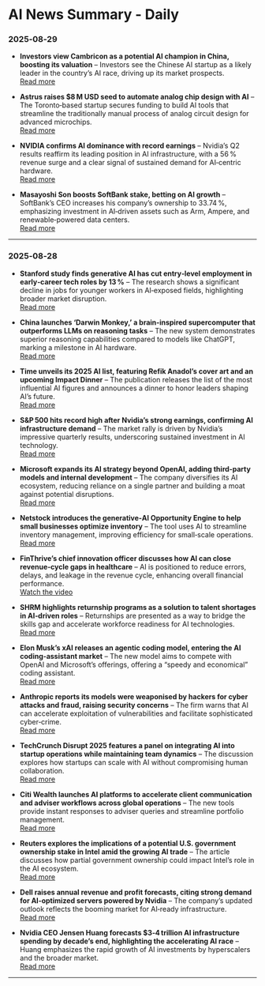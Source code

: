 # AI News Summary - Daily

### 2025‑08‑29
- **Investors view Cambricon as a potential AI champion in China, boosting its valuation** – Investors see the Chinese AI startup as a likely leader in the country’s AI race, driving up its market prospects.  
  [Read more](https://www.startupecosystem.ca/news/investors-eye-cambricon-as-chinas-emerging-ai-leader/)

- **Astrus raises $8 M USD seed to automate analog chip design with AI** – The Toronto‑based startup secures funding to build AI tools that streamline the traditionally manual process of analog circuit design for advanced microchips.  
  [Read more](https://www.startupecosystem.ca/news/astrus-secures-11-million-cad-to-revolutionize-semiconductor-design-with-ai/)

- **NVIDIA confirms AI dominance with record earnings** – Nvidia’s Q2 results reaffirm its leading position in AI infrastructure, with a 56 % revenue surge and a clear signal of sustained demand for AI‑centric hardware.  
  [Read more](https://www.themanufacturer.com/articles/nvidia-earnings-confirm-ais-dominance-as-markets-sit-at-record-highs/)

- **Masayoshi Son boosts SoftBank stake, betting on AI growth** – SoftBank’s CEO increases his company’s ownership to 33.74 %, emphasizing investment in AI‑driven assets such as Arm, Ampere, and renewable‑powered data centers.  
  [Read more](https://www.ainvest.com/news/masayoshi-son-ai-gambit-strategic-reentry-future-tech-creation-2508/)

---

### 2025‑08‑28
- **Stanford study finds generative AI has cut entry‑level employment in early‑career tech roles by 13 %** – The research shows a significant decline in jobs for younger workers in AI‑exposed fields, highlighting broader market disruption.  
  [Read more](https://www.cbsnews.com/news/ai-artificial-intelligence-jobs-workers/)

- **China launches ‘Darwin Monkey,’ a brain‑inspired supercomputer that outperforms LLMs on reasoning tasks** – The new system demonstrates superior reasoning capabilities compared to models like ChatGPT, marking a milestone in AI hardware.  
  [Read more](https://www.livescience.com/technology/computing/chinas-darwin-monkey-is-the-worlds-largest-brain-inspired-supercomputer)

- **Time unveils its 2025 AI list, featuring Refik Anadol’s cover art and an upcoming Impact Dinner** – The publication releases the list of the most influential AI figures and announces a dinner to honor leaders shaping AI’s future.  
  [Read more](https://time.com/7312722/time-reveals-the-2025-time100-ai-list-of-the-worlds-most-influential-people-in-artificial-intelligence/)

- **S&P 500 hits record high after Nvidia’s strong earnings, confirming AI infrastructure demand** – The market rally is driven by Nvidia’s impressive quarterly results, underscoring sustained investment in AI technology.  
  [Read more](https://www.kitco.com/news/off-the-wire/2025-08-28/sp-500-hits-record-high-nvidia-results-butress-ai-rally)

- **Microsoft expands its AI strategy beyond OpenAI, adding third‑party models and internal development** – The company diversifies its AI ecosystem, reducing reliance on a single partner and building a moat against potential disruptions.  
  [Read more](https://www.ainvest.com/news/microsoft-ai-reliance-strategic-shift-tech-sector-2508/)

- **Netstock introduces the generative‑AI Opportunity Engine to help small businesses optimize inventory** – The tool uses AI to streamline inventory management, improving efficiency for small‑scale operations.  
  [Read more](https://www.startupecosystem.ca/news/netstocks-ai-tool-revolutionizes-inventory-management-for-small-businesses/)

- **FinThrive’s chief innovation officer discusses how AI can close revenue‑cycle gaps in healthcare** – AI is positioned to reduce errors, delays, and leakage in the revenue cycle, enhancing overall financial performance.  
  [Watch the video](https://www.mobihealthnews.com/video/how-ai-can-close-gaps-revenue-cycle)

- **SHRM highlights returnship programs as a solution to talent shortages in AI‑driven roles** – Returnships are presented as a way to bridge the skills gap and accelerate workforce readiness for AI technologies.  
  [Read more](https://www.shrm.org/in/topics-tools/news/talent-acquisition/returnships-solution-talent-shortages)

- **Elon Musk’s xAI releases an agentic coding model, entering the AI coding‑assistant market** – The new model aims to compete with OpenAI and Microsoft’s offerings, offering a “speedy and economical” coding assistant.  
  [Read more](https://www.reuters.com/business/musks-xai-forays-into-agentic-coding-with-new-model-2025-08-28/)

- **Anthropic reports its models were weaponised by hackers for cyber attacks and fraud, raising security concerns** – The firm warns that AI can accelerate exploitation of vulnerabilities and facilitate sophisticated cyber‑crime.  
  [Read more](https://www.bbc.com/news/articles/crr24eqnnq9o)

- **TechCrunch Disrupt 2025 features a panel on integrating AI into startup operations while maintaining team dynamics** – The discussion explores how startups can scale with AI without compromising human collaboration.  
  [Read more](https://www.startupecosystem.ca/news/ai-and-human-collaboration-in-startup-operations-explored-at-techcrunch-disrupt-2025/)

- **Citi Wealth launches AI platforms to accelerate client communication and adviser workflows across global operations** – The new tools provide instant responses to adviser queries and streamline portfolio management.  
  [Read more](https://fintechmagazine.com/news/citi-wealth-rolls-out-ai-tools-for-advisers-and-client-teams)

- **Reuters explores the implications of a potential U.S. government ownership stake in Intel amid the growing AI trade** – The article discusses how partial government ownership could impact Intel’s role in the AI ecosystem.  
  [Read more](https://www.reuters.com/technology/artificial-intelligence/artificial-intelligencer-intel-deal-that-united-trump-sanders-2025-08-28/)

- **Dell raises annual revenue and profit forecasts, citing strong demand for AI‑optimized servers powered by Nvidia** – The company’s updated outlook reflects the booming market for AI‑ready infrastructure.  
  [Read more](https://www.reuters.com/business/dell-lifts-annual-forecasts-ai-server-sales-boom-2025-08-28/)

- **Nvidia CEO Jensen Huang forecasts $3‑4 trillion AI infrastructure spending by decade’s end, highlighting the accelerating AI race** – Huang emphasizes the rapid growth of AI investments by hyperscalers and the broader market.  
  [Read more](https://www.tipranks.com/news/nvidia-ceo-jensen-huang-says-ai-race-is-just-starting-sees-4-trillion-market-ahead)

---
